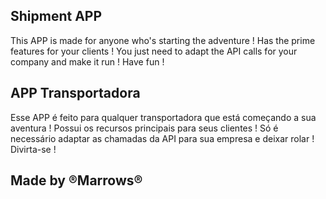 <h2>Shipment APP</h2>

<p>This APP is made for anyone who's starting the adventure ! Has the prime features for your clients ! You just need to adapt the API calls for your company and make it run ! Have fun ! </p>

<h2>APP Transportadora</h2>

<p>Esse APP é feito para qualquer transportadora que está começando a sua aventura ! Possui os recursos principais para seus clientes ! Só é necessário adaptar as chamadas da API para sua empresa e deixar rolar ! Divirta-se ! </p>

<h2>Made by ®Marrows®</h2>
